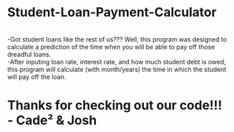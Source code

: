 # Student-Loan-Payment-Calculator
<br /> -Got student loans like the rest of us??? Well, this program was designed to calculate a prediction of the time when you will be able to pay off those dreadful loans.
<br /> -After inputing loan rate, interest rate, and how much student debt is owed, this program will calculate (with month/years) the time in which the student will pay off the loan.
# Thanks for checking out our code!!! - Cade² & Josh
